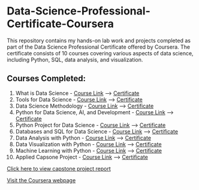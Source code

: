 # Data-Science-Professional-Certificate-Coursera
This repository contains my hands-on lab work and projects completed as part of the Data Science Professional Certificate offered by Coursera. The certificate consists of 10 courses covering various aspects of data science, including Python, SQL, data analysis, and visualization.

## Courses Completed:
1. What is Data Science - [Course Link](https://www.coursera.org/learn/what-is-datascience/home/module/1) --> [Certificate](https://coursera.org/share/317d778356098a169219fd1a7064dbc1)
2. Tools for Data Science - [Course Link](https://www.coursera.org/learn/open-source-tools-for-data-science/home/module/1) --> [Certificate](https://coursera.org/share/6fe8d8f65f6c87933879f18221b7f363)
3. Data Science Methodology - [Course Link](https://www.coursera.org/learn/data-science-methodology/home/module/1) --> [Certificate](https://coursera.org/share/cbe31e9078567d20f777c71cd247dec3)
4. Python for Data Science, AI, and Development - [Course Link](https://www.coursera.org/learn/python-for-applied-data-science-ai/home/module/1) --> [Certificate](https://coursera.org/share/13c77fdd407a994fc031431d22c0c2f8)
5. Python Project for Data Science - [Course Link](https://www.coursera.org/learn/python-project-for-data-science/home/module/1) --> [Certificate](https://coursera.org/share/15fb1d5160588527ae5f8874614a7161)
6. Databases and SQL for Data Science - [Course Link](https://www.coursera.org/learn/sql-data-science/home/module/1) --> [Certificate](https://coursera.org/share/1c186494475bda456bca055783dfb36e)
7. Data Analysis with Python - [Course Link](https://www.coursera.org/learn/data-analysis-with-python) --> [Certificate](https://coursera.org/share/0d5340214d5a82cda8f3911d59021bca)
8. Data Visualization with Python - [Course Link](https://www.coursera.org/learn/python-for-data-visualization) --> [Certificate](https://coursera.org/share/46fc7db88e197ad7c606cdd7634328a8)
9. Machine Learning with Python - [Course Link](https://www.coursera.org/programs/career-academy-pilot-program-edg1k/learn/machine-learning-with-python?authProvider=c4c-northtexas) --> [Certificate](https://coursera.org/share/f9dbfc1b1fa23ec7dc62eb0d7b176132)
10. Applied Capsone Project - [Course Link](https://www.coursera.org/learn/applied-data-science-capstone) --> [Certificate](https://coursera.org/share/1af55695775b73f53e9126486e65de41)

[Click here to view capstone project report](https://github.com/RakeshsarmaKarra/Applied-Data-Science-Capstone-Project/blob/main/Data%20Science%20Capstone%20Project%20-%20Space%20X.pdf)

[Visit the Coursera webpage](https://www.coursera.org/professional-certificates/ibm-data-science)
